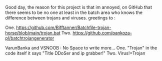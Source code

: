 Good day, the reason for this project is that im annoyed,
on GitHub that there seems to be no one at least in the batch area 
who knows the difference between trojans and viruses.
greetings to :

One.    https://github.com/Bifftanner/Batchfile-trojan-horse/blob/main/trojan.bat
Two.    https://github.com/pankoza-pl/batchtrojangenerator

VarunBanka and VSNOOB : No Space to write more...
One.   "Trojan" in the code itself it says "Title DDoSer and ip grabber!"
Two.    Virus!=Trojan
